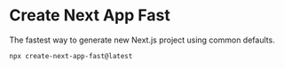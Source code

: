 # Create Next App Fast

The fastest way to generate new Next.js project using common defaults.

```bash
npx create-next-app-fast@latest
```
